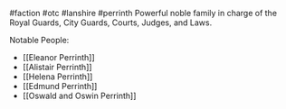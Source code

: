 #faction #otc #lanshire #perrinth Powerful noble family in charge of the Royal Guards, City Guards, Courts, Judges, and Laws.

Notable People:
- [[Eleanor Perrinth]]
- [[Alistair Perrinth]]
- [[Helena Perrinth]]
- [[Edmund Perrinth]]
- [[Oswald and Oswin Perrinth]]

